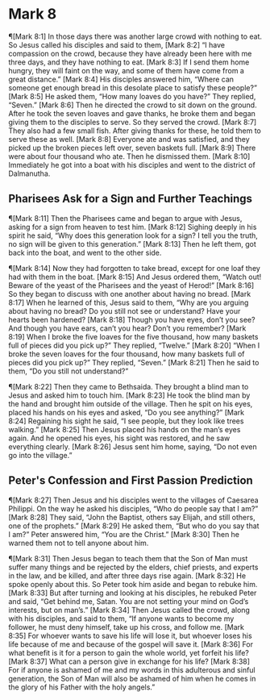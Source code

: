 # Mark 8

¶[Mark 8:1] In those days there was another large crowd with nothing to eat. So Jesus called his disciples and said to them,
[Mark 8:2] “I have compassion on the crowd, because they have already been here with me three days, and they have nothing to eat.
[Mark 8:3] If I send them home hungry, they will faint on the way, and some of them have come from a great distance.”
[Mark 8:4] His disciples answered him, “Where can someone get enough bread in this desolate place to satisfy these people?”
[Mark 8:5] He asked them, “How many loaves do you have?” They replied, “Seven.”
[Mark 8:6] Then he directed the crowd to sit down on the ground. After he took the seven loaves and gave thanks, he broke them and began giving them to the disciples to serve. So they served the crowd.
[Mark 8:7] They also had a few small fish. After giving thanks for these, he told them to serve these as well.
[Mark 8:8] Everyone ate and was satisfied, and they picked up the broken pieces left over, seven baskets full.
[Mark 8:9] There were about four thousand who ate. Then he dismissed them.
[Mark 8:10] Immediately he got into a boat with his disciples and went to the district of Dalmanutha.

## Pharisees Ask for a Sign and Further Teachings
¶[Mark 8:11] Then the Pharisees came and began to argue with Jesus, asking for a sign from heaven to test him.
[Mark 8:12] Sighing deeply in his spirit he said, “Why does this generation look for a sign? I tell you the truth, no sign will be given to this generation.”
[Mark 8:13] Then he left them, got back into the boat, and went to the other side.

¶[Mark 8:14] Now they had forgotten to take bread, except for one loaf they had with them in the boat.
[Mark 8:15] And Jesus ordered them, “Watch out! Beware of the yeast of the Pharisees and the yeast of Herod!”
[Mark 8:16] So they began to discuss with one another about having no bread.
[Mark 8:17] When he learned of this, Jesus said to them, “Why are you arguing about having no bread? Do you still not see or understand? Have your hearts been hardened?
[Mark 8:18] Though you have eyes, don’t you see? And though you have ears, can’t you hear? Don’t you remember?
[Mark 8:19] When I broke the five loaves for the five thousand, how many baskets full of pieces did you pick up?” They replied, “Twelve.”
[Mark 8:20] “When I broke the seven loaves for the four thousand, how many baskets full of pieces did you pick up?” They replied, “Seven.”
[Mark 8:21] Then he said to them, “Do you still not understand?”

¶[Mark 8:22] Then they came to Bethsaida. They brought a blind man to Jesus and asked him to touch him.
[Mark 8:23] He took the blind man by the hand and brought him outside of the village. Then he spit on his eyes, placed his hands on his eyes and asked, “Do you see anything?”
[Mark 8:24] Regaining his sight he said, “I see people, but they look like trees walking.”
[Mark 8:25] Then Jesus placed his hands on the man’s eyes again. And he opened his eyes, his sight was restored, and he saw everything clearly.
[Mark 8:26] Jesus sent him home, saying, “Do not even go into the village.”

## Peter's Confession and First Passion Prediction
¶[Mark 8:27] Then Jesus and his disciples went to the villages of Caesarea Philippi. On the way he asked his disciples, “Who do people say that I am?”
[Mark 8:28] They said, “John the Baptist, others say Elijah, and still others, one of the prophets.”
[Mark 8:29] He asked them, “But who do you say that I am?” Peter answered him, “You are the Christ.”
[Mark 8:30] Then he warned them not to tell anyone about him.

¶[Mark 8:31] Then Jesus began to teach them that the Son of Man must suffer many things and be rejected by the elders, chief priests, and experts in the law, and be killed, and after three days rise again.
[Mark 8:32] He spoke openly about this. So Peter took him aside and began to rebuke him.
[Mark 8:33] But after turning and looking at his disciples, he rebuked Peter and said, “Get behind me, Satan. You are not setting your mind on God’s interests, but on man’s.”
[Mark 8:34] Then Jesus called the crowd, along with his disciples, and said to them, “If anyone wants to become my follower, he must deny himself, take up his cross, and follow me.
[Mark 8:35] For whoever wants to save his life will lose it, but whoever loses his life because of me and because of the gospel will save it.
[Mark 8:36] For what benefit is it for a person to gain the whole world, yet forfeit his life?
[Mark 8:37] What can a person give in exchange for his life?
[Mark 8:38] For if anyone is ashamed of me and my words in this adulterous and sinful generation, the Son of Man will also be ashamed of him when he comes in the glory of his Father with the holy angels.”
